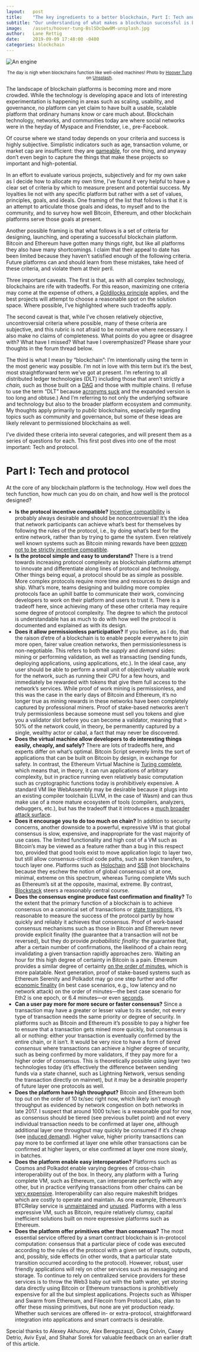 ```yaml
---
layout:   post
title:    "The key ingredients to a better blockchain, Part I: Tech and protocol"
subtitle: "Our understanding of what makes a blockchain successful is becoming clear. What will it take to succeed?"
image:    /assets/hoover-tung-BslSDcQww0M-unsplash.jpg
author:   Lane Rettig
date:     2019-09-09 17:48:00 -0400
categories: blockchain
---
```


![An engine](/assets/hoover-tung-BslSDcQww0M-unsplash.jpg)

<p style="text-align: center"><sub>The day is nigh when blockchains function like well-oiled machines! Photo by <a href="https://unsplash.com/@lozt?utm_source=unsplash&utm_medium=referral&utm_content=creditCopyText">Hoover Tung</a> on <a href="https://unsplash.com/collections/8073285/drag-race?utm_source=unsplash&utm_medium=referral&utm_content=creditCopyText">Unsplash</a>.</sub></p>

The landscape of blockchain platforms is becoming more and more crowded. While the technology is developing apace and lots of interesting experimentation is happening in areas such as scaling, usability, and governance, no platform can yet claim to have built a usable, scalable platform that ordinary humans know or care much about. Blockchain technology, networks, and communities today are where social networks were in the heyday of Myspace and Friendster, i.e., pre-Facebook.

Of course where we stand today depends on your criteria and success is highly subjective. Simplistic indicators such as age, transaction volume, or market cap are insufficient: they are [gameable](https://www.coindesk.com/for-15k-hell-fake-your-exchange-volume-youll-get-on-coinmarketcap), for one thing, and anyway don’t even begin to capture the things that make these projects so important and high-potential.

In an effort to evaluate various projects, subjectively and for my own sake as I decide how to allocate my own time, I’ve found it very helpful to have a clear set of criteria by which to measure present and potential success. My loyalties lie not with any specific platform but rather with a set of values, principles, goals, and ideals. One framing of the list that follows is that it is an attempt to articulate those goals and ideas, to myself and to the community, and to survey how well Bitcoin, Ethereum, and other blockchain platforms serve those goals at present.

Another possible framing is that what follows is a set of criteria for designing, launching, and operating a successful blockchain platform. Bitcoin and Ethereum have gotten many things right, but like all platforms they also have many shortcomings. I claim that their appeal to date has been limited because they haven’t satisfied enough of the following criteria. Future platforms can and should learn from these mistakes, take heed of these criteria, and violate them at their peril.

Three important caveats. The first is that, as with all complex technology, blockchains are rife with tradeoffs. For this reason, maximizing one criteria may come at the expense of others, a [Goldilocks principle](https://en.wikipedia.org/wiki/Goldilocks_principle) applies, and the best projects will attempt to choose a reasonable spot on the solution space. Where possible, I’ve highlighted where such tradeoffs apply.

The second caveat is that, while I’ve chosen relatively objective, uncontroversial criteria where possible, many of these criteria are subjective, and this rubric is not afraid to be normative where necessary. I also make no claims of completeness. What points do you agree or disagree with? What have I missed? What have I overemphasized? Please share your thoughts in the forum thread below.

The third is what I mean by “blockchain”: I’m intentionally using the term in the most generic way possible. I’m not in love with this term but it’s the best, most straightforward term we’ve got at present. I’m referring to all distributed ledger technologies (DLT) including those that aren’t strictly a _chain,_ such as those built on a [DAG](https://en.wikipedia.org/wiki/Directed_acyclic_graph) and those with multiple chains. (I refuse to use the term “DLT” because [acronyms suck](https://gist.github.com/klaaspieter/12cd68f54bb71a3940eae5cdd4ea1764) and the expanded version is too long and obtuse.) And I’m referring to not only the underlying software and technology but also to the broader platform ecosystem and community. My thoughts apply primarily to _public_ blockchains, especially regarding topics such as community and governance, but some of these ideas are likely relevant to permissioned blockchains as well.

I’ve divided these criteria into several categories, and will present them as a series of questions for each. This first post dives into one of the most important: Tech and protocol.

# Part I: Tech and protocol

At the core of any blockchain platform is the technology. How well does the tech function, how much can you do on chain, and how well is the protocol designed?

*   **Is the protocol incentive compatible?** [Incentive compatibility](https://en.wikipedia.org/wiki/Incentive_compatibility) is probably always desirable and should be noncontroversial! It’s the idea that network participants can achieve what’s best for themselves by following the rules of the protocol, i.e., by doing what’s best for the entire network, rather than by trying to game the system. Even relatively well known systems such as Bitcoin mining rewards have been [proven not to be strictly incentive compatible](https://www.ifca.ai/fc16/preproceedings/28_Schrijvers.pdf).
*   **Is the protocol simple and easy to understand?** There is a trend towards increasing protocol complexity as blockchain platforms attempt to innovate and differentiate along lines of protocol and technology. Other things being equal, a protocol should be as simple as possible. More complex protocols require more time and resources to design and ship. What’s more, teams designing and building more complex protocols face an uphill battle to communicate their work, convincing developers to work on their platform and users to trust it. There is a tradeoff here, since achieving many of these other criteria may require some degree of protocol complexity. The degree to which the protocol is understandable has as much to do with how well the protocol is documented and explained as with its design.
*   **Does it allow permissionless participation?** If you believe, as I do, that the raison d’etre of a blockchain is to enable people everywhere to join more open, fairer value creation networks, then permissionlessness is non-negotiable. This refers to both the _supply_ and _demand_ sides: mining or performing validation, as well as transacting (sending funds, deploying applications, using applications, etc.). In the ideal case, any user should be able to perform a small unit of objectively valuable work for the network, such as running their CPU for a few hours, and immediately be rewarded with tokens that give them full access to the network’s services. While proof of work mining is permissionless, and this was the case in the early days of Bitcoin and Ethereum, it’s no longer true as mining rewards in these networks have been completely captured by professional miners. Proof of stake-based networks aren’t truly permissionless because someone must sell you tokens and give you a validator slot before you can become a validator, meaning that > 50% of the network could, in theory, be permanently captured by a single, wealthy actor or cabal, a fact that may never be discovered.
*   **Does the virtual machine allow developers to do interesting things easily, cheaply, and safely?** There are lots of tradeoffs here, and experts differ on what’s optimal. Bitcoin Script severely limits the sort of applications that can be built on Bitcoin by design, in exchange for safety. In contrast, the Ethereum Virtual Machine is [Turing complete](https://en.wikipedia.org/wiki/Turing_completeness), which means that, in theory, it can run applications of arbitrary complexity, but in practice running even relatively basic computation such as cryptographic functions today is prohibitively expensive. A standard VM like WebAssembly may be desirable because it plugs into an existing compiler toolchain (LLVM, in the case of Wasm) and can thus make use of a more mature ecosystem of tools (compilers, analyzers, debuggers, etc.), but has the tradeoff that it introduces a [much broader attack surface](https://twitter.com/BrendanEich/status/1009688828041281536?s=20).
*   **Does it encourage you to do too much on chain?** In addition to security concerns, another downside to a powerful, expressive VM is that global consensus is slow, expensive, and inappropriate for the vast majority of use cases. The limited functionality and high cost of a VM such as Bitcoin’s may be viewed as a feature rather than a bug in this respect too, provided that good tools exist to move application logic to layer two, but still allow consensus-critical code paths, such as token transfers, to touch layer one. Platforms such as [Holochain](https://holo.host/) and [SSB](https://www.scuttlebutt.nz/) (not blockchains because they eschew the notion of global consensus) sit at one, minimal, extreme on this spectrum, whereas Turing complete VMs such as Ethereum’s sit at the opposite, maximal, extreme. By contrast, [Blockstack](http://blockstack.org) steers a reasonably central course.
*   **Does the consensus engine produce fast confirmation and finality?** To the extent that the primary function of a blockchain is to achieve consensus on a canonical set of transactions or [state transitions](https://en.wikipedia.org/wiki/Finite-state_machine), it’s reasonable to measure the success of the protocol partly by how quickly and reliably it achieves that consensus. Proof of work-based consensus mechanisms such as those in Bitcoin and Ethereum never provide explicit finality (the guarantee that a transaction will not be reversed), but they do provide _probabilistic finality:_ the guarantee that, after a certain number of confirmations, the likelihood of a chain reorg invalidating a given transaction rapidly approaches zero. Waiting an hour for this high degree of certainty in Bitcoin is a pain. Ethereum provides a similar degree of certainty [on the order of minutes](https://ethereum.stackexchange.com/questions/319/what-number-of-confirmations-is-considered-secure-in-ethereum), which is more palatable. Next generation, proof of stake-based systems such as Ethereum Serenity and Polkadot may go one step further and offer [economic finality](https://medium.com/@VitalikButerin/minimal-slashing-conditions-20f0b500fc6c) (in best case scenarios, e.g., low latency and no network attack) on the order of minutes—the best case scenario for Eth2 is one epoch, or 6.4 minutes—or even [seconds](https://twitter.com/polkadotnetwork/status/1012743891387322369?s=20).
*   **Can a user pay more for more secure or faster consensus?** Since a transaction may have a greater or lesser value to its sender, not every type of transaction needs the same priority or degree of security. In platforms such as Bitcoin and Ethereum it’s possible to pay a higher fee to ensure that a transaction gets mined more quickly, but  consensus is all or nothing: either your transaction is eventually confirmed by the entire chain, or it isn’t. It would be very nice to have a form of _tiered consensus_ where transactions can achieve a higher degree of security, such as being confirmed by more validators, if they pay more for a higher order of consensus. This is theoretically possible using layer two technologies today (it’s effectively the difference between sending funds via a state channel, such as Lightning Network, versus sending the transaction directly on mainnet), but it may be a desirable property of future layer one protocols as well.
*   **Does the platform have high throughput?** Bitcoin and Ethereum both top out on the order of 10 tx/sec right now, which likely isn’t enough throughput as evidenced by network congestion on both networks in late 2017. I suspect that around 1000 tx/sec is a reasonable goal for now, as consensus should be tiered (see previous bullet point) and not every individual transaction needs to be confirmed at layer one, although additional layer one throughput may quickly be consumed if it’s cheap (see [induced demand](https://en.wikipedia.org/wiki/Induced_demand)). Higher value, higher priority transactions can pay more to be confirmed at layer one while other transactions can be confirmed at higher layers, or else confirmed at layer one more slowly, in batches.
*   **Does the platform enable easy interoperation?** Platforms such as Cosmos and Polkadot enable varying degrees of cross-chain interoperability out of the box. In theory, any platform with a Turing complete VM, such as Ethereum, can interoperate perfectly with any other, but in practice verifying transactions from other chains can be [very expensive](https://ethereum-magicians.org/t/blake2b-f-precompile/3157). Interoperability can also require makeshift bridges which are costly to operate and maintain. As one example, Ethereum’s BTCRelay service is [unmaintained](https://github.com/ethereum/btcrelay) and [unused](https://etherscan.io/address/0x41f274c0023f83391de4e0733c609df5a124c3d4). Platforms with a less expressive VM, such as Bitcoin, require relatively clumsy, capital inefficient solutions built on more expressive platforms such as Ethereum.
*   **Does the platform offer primitives other than consensus?** The most essential service offered by a smart contract blockchain is in-protocol computation: consensus that a particular piece of code was executed according to the rules of the protocol with a given set of inputs, outputs, and, possibly, side effects (in other words, that a particular state transition occurred according to the protocol). However, robust, user friendly applications will rely on other services such as messaging and storage. To continue to rely on centralized service providers for these services is to throw the Web3 baby out with the bath water, yet storing data directly using Bitcoin or Ethereum transactions is prohibitively expensive for all the but simplest applications. Projects such as Whisper and Swarm from Ethereum, and Filecoin from Protocol Labs, plan to offer these missing primitives, but none are yet production ready. Whether such services are offered in- or extra-protocol, straightforward integration into applications and smart contracts is desirable.

Special thanks to Alexey Akhunov, Alex Beregszaszi, Greg Colvin, Casey Detrio, Aviv Eyal, and Shahar Sorek for valuable feedback on an earlier draft of this article.
